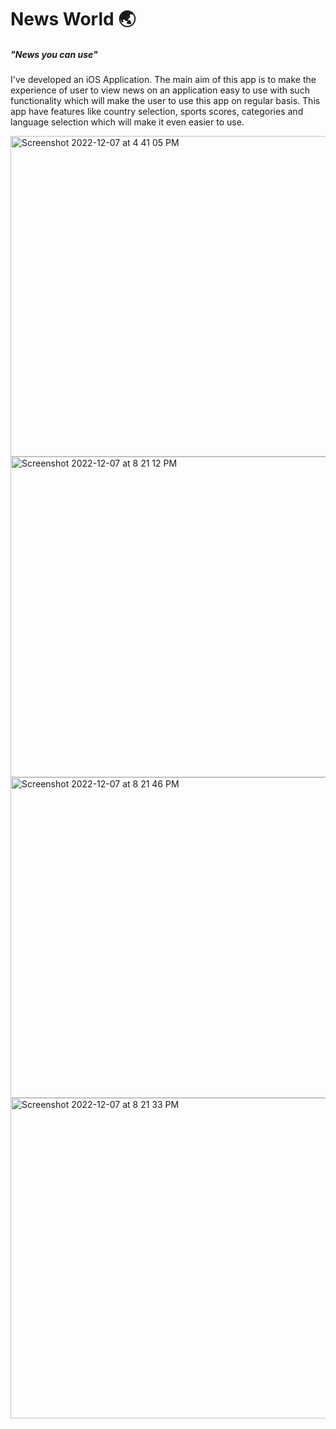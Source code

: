 # News World 🌏
##### "News you can use"
 I've developed an iOS Application. The main aim of this app is to make the experience of user to view news on an application easy to use with such functionality which will make the user to use this app on regular basis. This app have features like country selection, sports scores, categories and language selection which will make it even easier to use.
 
 

<img width="513" alt="Screenshot 2022-12-07 at 4 41 05 PM" src="https://user-images.githubusercontent.com/88231640/208045179-b3b36dea-a979-4509-aee5-e289503626d6.png">
<img width="513" alt="Screenshot 2022-12-07 at 8 21 12 PM" src="https://user-images.githubusercontent.com/88231640/208045225-5496e13e-0804-42ea-aa04-e9a7ef9c5d58.png">
<img width="513" alt="Screenshot 2022-12-07 at 8 21 46 PM" src="https://user-images.githubusercontent.com/88231640/208045251-2eeb6b90-9060-4697-a9b0-810ff7519201.png">
<img width="513" alt="Screenshot 2022-12-07 at 8 21 33 PM" src="https://user-images.githubusercontent.com/88231640/208045267-3b73663c-e6df-4943-be08-47f42a94612c.png">

